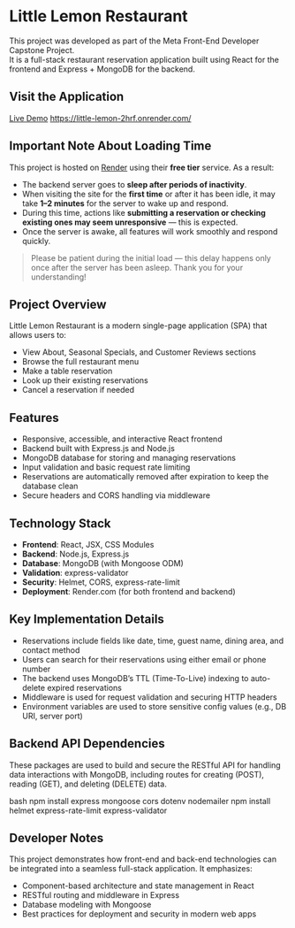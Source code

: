 # Little Lemon Restaurant

This project was developed as part of the Meta Front-End Developer Capstone Project.  
It is a full-stack restaurant reservation application built using React for the frontend and Express + MongoDB for the backend.

## Visit the Application

[Live Demo](https://little-lemon-2hrf.onrender.com/)
https://little-lemon-2hrf.onrender.com/
## Important Note About Loading Time

This project is hosted on [Render](https://render.com) using their **free tier** service.
As a result:
- The backend server goes to **sleep after periods of inactivity**.
- When visiting the site for the **first time** or after it has been idle, it may take **1–2 minutes** for the server to wake up and respond.
- During this time, actions like **submitting a reservation or checking existing ones may seem unresponsive** — this is expected.
- Once the server is awake, all features will work smoothly and respond quickly.

> Please be patient during the initial load — this delay happens only once after the server has been asleep.
Thank you for your understanding!

## Project Overview

Little Lemon Restaurant is a modern single-page application (SPA) that allows users to:

- View About, Seasonal Specials, and Customer Reviews sections
- Browse the full restaurant menu
- Make a table reservation
- Look up their existing reservations
- Cancel a reservation if needed

## Features

- Responsive, accessible, and interactive React frontend
- Backend built with Express.js and Node.js
- MongoDB database for storing and managing reservations
- Input validation and basic request rate limiting
- Reservations are automatically removed after expiration to keep the database clean
- Secure headers and CORS handling via middleware

## Technology Stack

- **Frontend**: React, JSX, CSS Modules
- **Backend**: Node.js, Express.js
- **Database**: MongoDB (with Mongoose ODM)
- **Validation**: express-validator
- **Security**: Helmet, CORS, express-rate-limit
- **Deployment**: Render.com (for both frontend and backend)

## Key Implementation Details

- Reservations include fields like date, time, guest name, dining area, and contact method
- Users can search for their reservations using either email or phone number
- The backend uses MongoDB’s TTL (Time-To-Live) indexing to auto-delete expired reservations
- Middleware is used for request validation and securing HTTP headers
- Environment variables are used to store sensitive config values (e.g., DB URI, server port)

## Backend API Dependencies

These packages are used to build and secure the RESTful API for handling data interactions with MongoDB, including routes for creating (POST), reading (GET), and deleting (DELETE) data.

bash
npm install express mongoose cors dotenv nodemailer
npm install helmet express-rate-limit express-validator

## Developer Notes

This project demonstrates how front-end and back-end technologies can be integrated into a seamless full-stack application. It emphasizes:

- Component-based architecture and state management in React
- RESTful routing and middleware in Express
- Database modeling with Mongoose
- Best practices for deployment and security in modern web apps